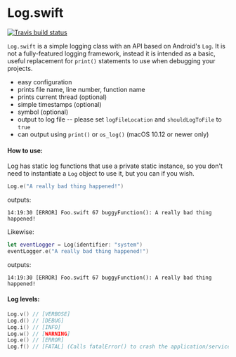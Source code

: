 # Log.swift

[![Travis build status](https://travis-ci.org/frazer-rbsn/Log.swift.svg?branch=master)](https://travis-ci.org/frazer-rbsn/Log.swift)

`Log.swift` is a simple logging class with an API based on Android's `Log`. It is not a fully-featured logging framework, instead it is intended as a basic, useful replacement for `print()` statements to use when debugging your projects.

* easy configuration
* prints file name, line number, function name
* prints current thread (optional)
* simple timestamps (optional)
* symbol (optional)
* output to log file -- please set `logFileLocation` and `shouldLogToFile` to `true`
* can output using `print()` or `os_log()` (macOS 10.12 or newer only)


#### How to use:
Log has static log functions that use a private static instance, so you don't need to instantiate a `Log` object to use it, but you can if you wish.

```swift
Log.e("A really bad thing happened!")
```
outputs:
```
14:19:30 [ERROR] Foo.swift 67 buggyFunction(): A really bad thing happened!
```

Likewise:

```swift
let eventLogger = Log(identifier: "system")
eventLogger.e("A really bad thing happened!")
```
outputs:
```
14:19:30 [ERROR] Foo.swift 67 buggyFunction(): A really bad thing happened!
```


#### Log levels:

```swift
Log.v() // [VERBOSE]
Log.d() // [DEBUG]
Log.i() // [INFO]
Log.w() // [WARNING]
Log.e() // [ERROR]
Log.f() // [FATAL] (Calls fatalError() to crash the application/service.)
```
